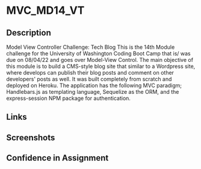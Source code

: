 # MVC_MD14_VT

## Description

Model View Controller Challenge: Tech Blog This is the 14th Module challenge for the University of Washington Coding Boot Camp that is/ was due on 08/04/22 and goes over Model-View Control. The main objective of this module is to build a CMS-style blog site that similar to a Wordpress site, where develops can publish their blog posts and comment on other developers' posts as well. It was built completely from scratch and deployed on Heroku. The application has the following MVC paradigm; Handlebars.js as templating language, Sequelize as the ORM, and the express-session NPM package for authentication.


## Links

## Screenshots

## Confidence in Assignment